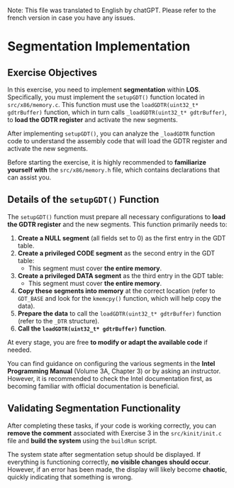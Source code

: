 Note: This file was translated to English by chatGPT. Please refer to the french version in case you have any issues.

# Segmentation Implementation

## Exercise Objectives
In this exercise, you need to implement **segmentation** within **LOS**. Specifically, you must implement the `setupGDT()` function located in `src/x86/memory.c`. This function must use the `loadGDTR(uint32_t* gdtrBuffer)` function, which in turn calls `_loadGDTR(uint32_t* gdtrBuffer)`, to **load the GDTR register** and activate the new segments.

After implementing `setupGDT()`, you can analyze the `_loadGDTR` function code to understand the assembly code that will load the GDTR register and activate the new segments.

Before starting the exercise, it is highly recommended to **familiarize yourself with** the `src/x86/memory.h` file, which contains declarations that can assist you.

## Details of the `setupGDT()` Function
The `setupGDT()` function must prepare all necessary configurations to **load the GDTR register** and the new segments. This function primarily needs to:

1. **Create a NULL segment** (all fields set to 0) as the first entry in the GDT table.
2. **Create a privileged CODE segment** as the second entry in the GDT table:
   - This segment must cover **the entire memory**.
3. **Create a privileged DATA segment** as the third entry in the GDT table:
   - This segment must cover **the entire memory**.
4. **Copy these segments into memory** at the correct location (refer to `GDT_BASE` and look for the `kmemcpy()` function, which will help copy the data).
5. **Prepare the data** to call the `loadGDTR(uint32_t* gdtrBuffer)` function (refer to the `_DTR` structure).
6. **Call the `loadGDTR(uint32_t* gdtrBuffer)` function**.

At every stage, you are free **to modify or adapt the available code** if needed.

You can find guidance on configuring the various segments in the **Intel Programming Manual** (Volume 3A, Chapter 3) or by asking an instructor. However, it is recommended to check the Intel documentation first, as becoming familiar with official documentation is beneficial.

## Validating Segmentation Functionality
After completing these tasks, if your code is working correctly, you can **remove the comment** associated with Exercise 3 in the `src/kinit/init.c` file and **build the system** using the `buildRun` script.

The system state after segmentation setup should be displayed. If everything is functioning correctly, **no visible changes should occur**. However, if an error has been made, the display will likely become **chaotic**, quickly indicating that something is wrong.
